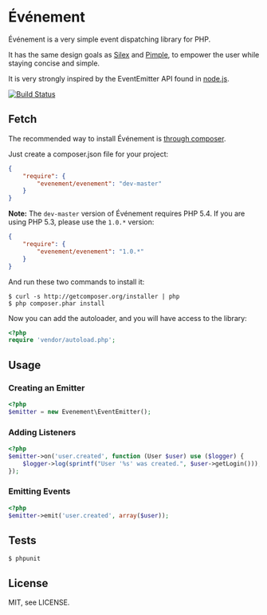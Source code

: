 # Événement

Événement is a very simple event dispatching library for PHP.

It has the same design goals as [Silex](http://silex-project.org) and
[Pimple](http://pimple-project.org), to empower the user while staying concise
and simple.

It is very strongly inspired by the EventEmitter API found in
[node.js](http://nodejs.org).

[![Build Status](https://secure.travis-ci.org/igorw/evenement.png)](http://travis-ci.org/igorw/evenement)

## Fetch

The recommended way to install Événement is [through composer](http://getcomposer.org).

Just create a composer.json file for your project:

```JSON
{
    "require": {
        "evenement/evenement": "dev-master"
    }
}
```

**Note:** The `dev-master` version of Événement requires PHP 5.4. If you are
using PHP 5.3, please use the `1.0.*` version:

```JSON
{
    "require": {
        "evenement/evenement": "1.0.*"
    }
}
```

And run these two commands to install it:

    $ curl -s http://getcomposer.org/installer | php
    $ php composer.phar install

Now you can add the autoloader, and you will have access to the library:

```php
<?php
require 'vendor/autoload.php';
```

## Usage

### Creating an Emitter

```php
<?php
$emitter = new Evenement\EventEmitter();
```

### Adding Listeners

```php
<?php
$emitter->on('user.created', function (User $user) use ($logger) {
    $logger->log(sprintf("User '%s' was created.", $user->getLogin()));
});
```

### Emitting Events

```php
<?php
$emitter->emit('user.created', array($user));
```

Tests
-----

    $ phpunit

License
-------
MIT, see LICENSE.
